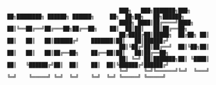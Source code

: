 
                                        ███╗   ███╗███████╗███╗   ██╗████████╗ ██████╗ ██████╗     ██╗  ██╗██╗   ██╗██████╗ 
                                        ████╗ ████║██╔════╝████╗  ██║╚══██╔══╝██╔═══██╗██╔══██╗    ██║  ██║██║   ██║██╔══██╗
                                        ██╔████╔██║█████╗  ██╔██╗ ██║   ██║   ██║   ██║██████╔╝    ███████║██║   ██║██████╔╝
                                        ██║╚██╔╝██║██╔══╝  ██║╚██╗██║   ██║   ██║   ██║██╔══██╗    ██╔══██║██║   ██║██╔══██╗
                                        ██║ ╚═╝ ██║███████╗██║ ╚████║   ██║   ╚██████╔╝██║  ██║    ██║  ██║╚██████╔╝██████╔╝
                                        ╚═╝     ╚═╝╚══════╝╚═╝  ╚═══╝   ╚═╝    ╚═════╝ ╚═╝  ╚═╝    ╚═╝  ╚═╝ ╚═════╝ ╚═════╝ 
                                                                                    
                                                                                                                            
                                                                                                                             

